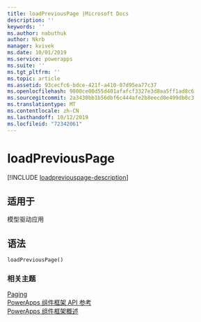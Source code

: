 ```yaml
---
title: loadPreviousPage |Microsoft Docs
description: ''
keywords: ''
ms.author: nabuthuk
author: Nkrb
manager: kvivek
ms.date: 10/01/2019
ms.service: powerapps
ms.suite: ''
ms.tgt_pltfrm: ''
ms.topic: article
ms.assetid: 93cecfc6-bdce-421f-a410-07d95ea77c37
ms.openlocfilehash: 9800ce00d55d401afafcf3327e3d8aa5ff1ad8c6
ms.sourcegitcommit: 2a3430bb1b56dbf6c444afe2b8eecd0e499db0c3
ms.translationtype: MT
ms.contentlocale: zh-CN
ms.lasthandoff: 10/12/2019
ms.locfileid: "72342061"
---
```

# <a name="loadpreviouspage"></a>loadPreviousPage

[!INCLUDE [loadpreviouspage-description](includes/loadpreviouspage-description.md)]

## <a name="available-for"></a>适用于 

模型驱动应用

## <a name="syntax"></a>语法

`loadPreviousPage()`


### <a name="related-topics"></a>相关主题

[Paging](../paging.md)<br/>
[PowerApps 组件框架 API 参考](../../reference/index.md)<br/>
[PowerApps 组件框架概述](../../overview.md)